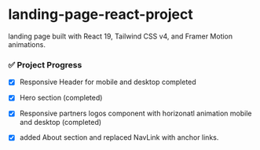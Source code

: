 # landing-page-react-project 
 landing page built with React 19, Tailwind CSS v4, and Framer Motion animations.

### ✅ Project Progress
- [x] Responsive Header for mobile and desktop completed
- [x] Hero section (completed)
- [x] Responsive partners logos component with horizonatl animation mobile and desktop (completed)
- [x] added About section and replaced NavLink with anchor links. 
 

